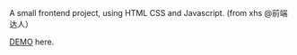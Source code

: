 A small frontend project, using HTML CSS and Javascript. (from xhs @前端达人）

[DEMO](https://yswnqc.github.io/web_music_player/) here.
